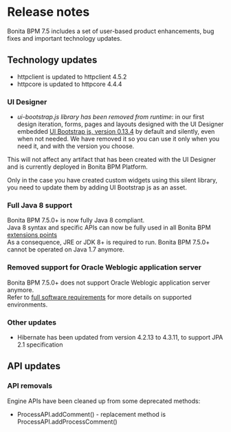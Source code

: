 # Release notes

Bonita BPM 7.5 includes a set of user-based product enhancements, bug fixes and important technology updates.


<a id="technology-updates"/>

## Technology updates

- httpclient is updated to httpclient 4.5.2
- httpcore is updated to httpcore 4.4.4

### UI Designer
- *ui-bootstrap.js library has been removed from runtime*: in our first design iteration, forms, pages and layouts designed with the UI Designer embedded [UI Bootstrap js, version 0.13.4](http://angular-ui.github.io/bootstrap/versioned-docs/0.13.4/) by default and silently, even when not needed. We have removed it so you can use it only when you need it, and with the version you choose. 
 
 This will not affect any artifact that has been created with the UI Designer and is currently deployed in Bonita BPM Platform.
 
 Only in the case you have created custom widgets using this silent library, you need to update them by adding UI Bootstrap js as an asset.


### Full Java 8 support
Bonita BPM 7.5.0+ is now fully Java 8 compliant.  
Java 8 syntax and specific APIs can now be fully used in all Bonita BPM [extensions points](software-extensibility.md#stable_extension_points)  
As a consequence, JRE or JDK 8+ is required to run. Bonita BPM 7.5.0+ cannot be operated on Java 1.7 anymore.

### Removed support for Oracle Weblogic application server
Bonita BPM 7.5.0+ does not support Oracle Weblogic application server anymore.  
Refer to [full software requirements](hardware-and-software-requirements.md) for more details on supported environments.

### Other updates
* Hibernate has been updated from version 4.2.13 to 4.3.11, to support JPA 2.1 specification


## API updates

### API removals
Engine APIs have been cleaned up from some deprecated methods:
* ProcessAPI.addComment() - replacement method is ProcessAPI.addProcessComment()